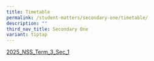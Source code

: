 ```yaml
---
title: Timetable
permalink: /student-matters/secondary-one/timetable/
description: ""
third_nav_title: Secondary One
variant: tiptap
---
```

<p><a href="/files/2025 TT TERM3/2025_NSS_Term_3_Sec_1.pdf" rel="noopener nofollow" target="_blank">2025_NSS_Term_3_Sec_1</a>
</p>